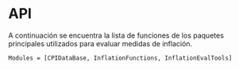 # API

A continuación se encuentra la lista de funciones de los paquetes principales utilizados para evaluar medidas de inflación. 

```@index
Modules = [CPIDataBase, InflationFunctions, InflationEvalTools]
```